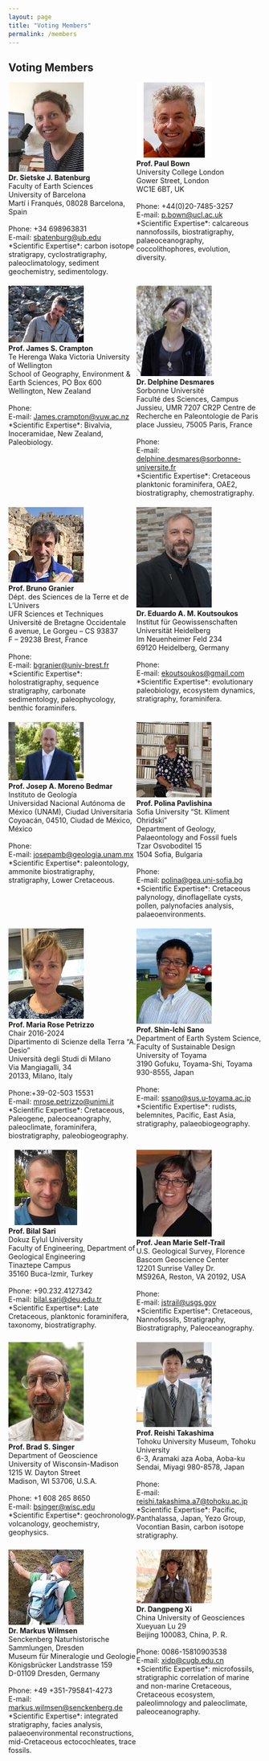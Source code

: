 ```yaml
---
layout: page
title: "Voting Members"
permalink: /members
---
```

## Voting Members
<div style="display:grid; grid-row-gap:20px;">
    <div class="person" style="grid-row:1; grid-column:1;">
        <img src="images/person-batenburg.jpg" style="width:150px;" alt="Batenburg" /><br />
        <strong>Dr. Sietske J. Batenburg</strong><br />
        Faculty of Earth Sciences<br />
        University of Barcelona<br />
        Martí i Franqués, 08028 Barcelona, Spain<br />
        <br />
        Phone: +34 698963831<br />
        E-mail: <a href="mailto:sbatenburg@ub.edu">sbatenburg@ub.edu</a>
        <br />
       *Scientific Expertise*: carbon isotope stratigrapy, cyclostratigraphy, paleoclimatology, sediment geochemistry, sedimentology.
    </div>
    <div class="person" style="grid-row:1; grid-column:2;">
        <img src="images/person-bown.jpg" style="width:150px;" alt="Bown" /><br />
        <strong>Prof. Paul Bown</strong><br />
        University College London<br />
        Gower Street, London<br />
        WC1E 6BT, UK<br />
        <br />
        Phone: +44(0)20-7485-3257<br />
        E-mail: <a href="mailto:p.bown@ucl.ac.uk">p.bown@ucl.ac.uk</a>
        <br />
        *Scientific Expertise*: calcareous nannofossils, biostratigraphy, palaeoceanography, coccolithophores, evolution, diversity.
    </div>
    <div class="person" style="grid-row:2; grid-column:1;">
        <img src="images/person-crampton.jpg" style="width:150px;" alt="Crampton" /><br />
        <strong>Prof. James S. Crampton </strong><br />
        Te Herenga Waka Victoria University of Wellington<br />
        School of Geography, Environment & Earth Sciences, PO Box 600<br />
        Wellington, New Zealand<br />
        <br />
        Phone: <br />
        E-mail: <a href="mailto:james.crampton@vuw.ac.nz">James.crampton@vuw.ac.nz</a>
        <br />
        *Scientific Expertise*: Bivalvia, Inoceramidae, New Zealand, Paleobiology.
    </div>
    <div class="person" style="grid-row:2; grid-column:2;">
         <img src="images/person-desmares.jpg" style="width:150px;" alt="Desmares" /><br />
        <strong>Dr. Delphine Desmares </strong><br />
        Sorbonne Université <br />
        Faculté des Sciences, Campus Jussieu, UMR 7207 CR2P Centre de Recherche en Paleontologie de Paris<br />
        place Jussieu, 75005 Paris, France<br />
        <br />
        Phone: <br />
        E-mail: <a href="mailto:delphine.desmares@sorbonne-universite.fr">delphine.desmares@sorbonne-universite.fr</a>
        <br />
        *Scientific Expertise*: Cretaceous planktonic foraminifera, OAE2, biostratigraphy, chemostratigraphy.
    </div>
    <div class="person" style="grid-row:3; grid-column:1;">
        <img src="images/person-granier.jpg" style="width:150px;" alt="Granier" /><br />
        <strong>Prof. Bruno Granier</strong><br />
        Dépt. des Sciences de la Terre et de L’Univers<br />
        UFR Sciences et Techniques<br />
        Université de Bretagne Occidentale<br />
        6 avenue, Le Gorgeu – CS 93837<br />
        F – 29238 Brest, France<br />
        <br />
        Phone: <br />
        E-mail: <a href="mailto:bgranier@univ-brest.fr">bgranier@univ-brest.fr</a>
        <br />
        *Scientific Expertise*: holostratigraphy, sequence stratigraphy, carbonate sedimentology, paleophycology, benthic foraminifers.
    </div>
    <div class="person" style="grid-row:3; grid-column:2;">
        <img src="images/person-koutsoukos.jpg" style="width:150px;" alt="Koutsoukos" /><br />
        <strong>Dr. Eduardo A. M. Koutsoukos </strong><br />
        Institut für Geowissenschaften<br />
        Universität Heidelberg<br />
        Im Neuenheimer Feld 234 <br />
        69120 Heidelberg, Germany<br />
        <br />
        Phone: <br />
        E-mail: <a href="mailto:ekoutsoukos@gmail.com">ekoutsoukos@gmail.com</a>
        <br />
        *Scientific Expertise*: evolutionary paleobiology, ecosystem dynamics, stratigraphy, foraminifera.
    </div>
    <div class="person" style="grid-row:4; grid-column:1;">
        <img src="images/person-morenobedmar.jpg" style="width:150px;" alt="Moreno Bedmar" /><br />
        <strong>Prof. Josep A. Moreno Bedmar </strong><br />
        Instituto de Geología<br />
        Universidad Nacional Autónoma de México (UNAM), Ciudad Universitaria<br />
        Coyoacán, 04510, Ciudad de México, México<br />
        <br />
        Phone: <br />
        E-mail: <a href="mailto:josepamb@geologia.unam.mx">josepamb@geologia.unam.mx</a>
        <br />
        *Scientific Expertise*: paleontology, ammonite biostratigraphy, stratigraphy, Lower Cretaceous.
    </div>
    <div class="person" style="grid-row:4; grid-column:2;">
        <img src="images/person-pavlishina.jpg" style="width:150px;" alt="Pavlishina" /><br />
        <strong>Prof. Polina Pavlishina </strong><br />
        Sofia University “St. Kliment Ohridski”<br />
        Department of Geology, Palaeontology and Fossil fuels<br />
        Tzar Osvoboditel 15<br />
        1504 Sofia, Bulgaria <br />
        <br />
        Phone:<br />
        E-mail: <a href="mailto:polina@gea.uni-sofia.bg">polina@gea.uni-sofia.bg</a> 
        <br />
        *Scientific Expertise*: Cretaceous palynology, dinoflagellate cysts, pollen, palynofacies analysis, palaeoenvironments.
    </div>
    <div class="person" style="grid-row:5; grid-column:1;">
        <img src="images/person-MRPetrizzo.gif" style="width:150px;" alt="Maria" /><br />
        <strong>Prof. Maria Rose Petrizzo</strong><br />
        Chair 2016-2024<br />
        Dipartimento di Scienze della Terra “A. Desio”<br />
        Università degli Studi di Milano<br />
        Via Mangiagalli, 34<br />
        20133, Milano, Italy<br />
        <br />
        Phone:+39-02-503 15531 <br />
        E-mail: <a href="mailto:mrose.petrizzo@unimi.it">mrose.petrizzo@unimi.it</a>
        <br />
        *Scientific Expertise*: Cretaceous, Paleogene, paleoceanography, paleoclimate, foraminifera, biostratigraphy, paleobiogeography.
    </div>
    <div class="person" style="grid-row:5; grid-column:2;">
        <img src="images/person-sano.jpg" style="width:150px;" alt="Sanor" /><br />
        <strong>Prof. Shin-Ichi Sano  </strong><br />
        Department of Earth System Science, Faculty of Sustainable Design<br />
        University of Toyama<br />
        3190 Gofuku, Toyama-Shi, Toyama 930-8555, Japan<br />
        <br />
        Phone:<br />
        E-mail: <a href="mailto:ssano@sus.u-toyama.ac.jp">ssano@sus.u-toyama.ac.jp</a>
        <br />
        *Scientific Expertise*: rudists, belemnites, Pacific, East Asia, stratigraphy, palaeobiogeography.
    </div>
    <div class="person" style="grid-row:6; grid-column:1;">
         <img src="images/person-sari.jpg" style="width:150px;" alt="Sari" /><br />
        <strong>Prof. Bilal Sari</strong><br />
        Dokuz Eylul University<br />
        Faculty of Engineering, Department of Geological Engineering<br />
        Tinaztepe Campus<br />
        35160 Buca-Izmir, Turkey<br />
        <br />
        Phone: +90.232.4127342<br />
        E-mail: <a href="mailto:bilal.sari@deu.edu.tr">bilal.sari@deu.edu.tr</a>
        <br />
        *Scientific Expertise*: Late Cretaceous, planktonic foraminifera, taxonomy, biostratigraphy.
    </div>
    <div class="person" style="grid-row:6; grid-column:2;">
        <img src="images/person-self-trail.jpg" style="width:150px;" alt="Self-Trail" /><br />
        <strong>Prof. Jean Marie Self-Trail </strong><br />
        U.S. Geological Survey, Florence Bascom Geoscience Center<br />
        12201 Sunrise Valley Dr.<br />
        MS926A, Reston, VA 20192, USA<br />
        <br />
        Phone:<br />
        E-mail: <a href="mailto:jstrail@usgs.gov">jstrail@usgs.gov</a>
        <br />
        *Scientific Expertise*: Cretaceous, Nannofossils, Stratigraphy, Biostratigraphy, Paleoceanography.
    </div>
     <div class="person" style="grid-row:7; grid-column:1;">
        <img src="images/person-singer.jpg" style="width:150px;" alt="Singer" /><br />
        <strong>Prof. Brad S. Singer</strong><br />
        Department of Geoscience<br />
        University of Wisconsin-Madison<br />
        1215 W. Dayton Street<br />
        Madison, WI 53706, U.S.A.<br />
        <br />
        Phone: +1 608 265 8650<br />
        E-mail: <a href="mailto:bsinger@wisc.edu">bsinger@wisc.edu</a>
        <br />
        *Scientific Expertise*: geochronology, volcanology, geochemistry, geophysics.
   </div>
    <div class="person" style="grid-row:7; grid-column:2;">
        <img src="images/person-takashima.jpg" style="width:150px;" alt="Takashima" /><br />
        <strong>Prof. Reishi Takashima </strong><br />
        Tohoku University Museum, Tohoku University<br />
        6-3, Aramaki aza Aoba, Aoba-ku<br />
        Sendai, Miyagi 980-8578, Japan<br />
        <br />
        Phone: <br />
        E-mail: <a href="mailto:reishi.takashima.a7@tohoku.ac.jp">reishi.takashima.a7@tohoku.ac.jp</a>
        <br />
        *Scientific Expertise*: Pacific, Panthalassa, Japan, Yezo Group, Vocontian Basin, carbon isotope stratigraphy.
    </div>
    <div class="person" style="grid-row:8; grid-column:1;">
        <img src="images/person-wilmsen.jpg" style="width:150px;" alt="Wilmsen" /><br />
        <strong>Dr. Markus Wilmsen</strong><br />
        Senckenberg Naturhistorische Sammlungen, Dresden<br />
        Museum für Mineralogie und Geologie<br />
        Königsbrücker Landstrasse 159<br />
        D-01109 Dresden, Germany<br />
        <br />
        Phone: +49 +351-795841-4273<br />
        E-mail: <a href="mailto:markus.wilmsen@senckenberg.de">markus.wilmsen@senckenberg.de</a>
        <br />
        *Scientific Expertise*: integrated stratigraphy, facies analysis, palaeoenvironmental reconstructions, mid-Cretaceous ectocochleates, trace fossils.
    </div>
    <div class="person" style="grid-row:8; grid-column:2;">
        <img src="images/person-xi.jpg" style="width:150px;" alt="Xi" /><br />
        <strong>Dr. Dangpeng Xi</strong><br />
     China University of Geosciences<br />
        Xueyuan Lu 29<br />
        Beijing 100083, China, P. R.<br />
        <br />
        Phone: 0086-15810903538<br />
        E-mail: <a href="mailto:xidp@cugb.edu.cn">xidp@cugb.edu.cn</a> 
     <br />
        *Scientific Expertise*: microfossils, stratigraphic correlation of marine and non-marine Cretaceous, Cretaceous ecosystem, paleolimnology and paleoclimate, paleoceanography. 
    </div>
</div>
<p></p>

